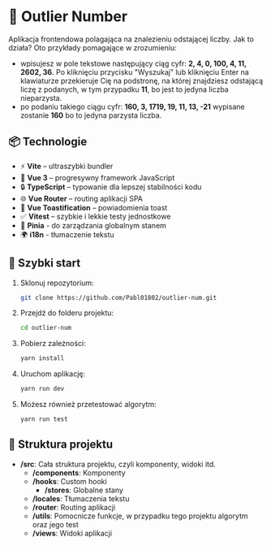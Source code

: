 # 🚀 Outlier Number

Aplikacja frontendowa polagająca na znalezieniu odstającej liczby. Jak to działa? Oto przykłady pomagające w zrozumieniu:
- wpisujesz w pole tekstowe następujący ciąg cyfr: <strong>2, 4, 0, 100, 4, 11, 2602, 36.</strong> Po kliknięciu 
przycisku "Wyszukaj" lub kliknięciu Enter na klawiaturze przekieruje Cię na podstronę, na której znajdziesz 
odstającą liczę z podanych, w tym przypadku <strong>11</strong>, bo jest to jedyna liczba nieparzysta.
- po podaniu takiego ciągu cyfr: <strong>160, 3, 1719, 19, 11, 13, -21</strong> wypisane zostanie <strong>160</strong> bo to jedyna parzysta liczba.

## 📦 Technologie

- ⚡ **Vite** – ultraszybki bundler
- 🧩 **Vue 3** – progresywny framework JavaScript
- 🔒 **TypeScript** – typowanie dla lepszej stabilności kodu
- 🌐 **Vue Router** – routing aplikacji SPA
- 🔔 **Vue Toastification** – powiadomienia toast
- ✅ **Vitest** – szybkie i lekkie testy jednostkowe
- 🍍 **Pinia** - do zarządzania globalnym stanem
- 🌍 **i18n** - tłumaczenie tekstu

## 🚀 Szybki start

1. Sklonuj repozytorium:
    ```bash
    git clone https://github.com/Pabl01802/outlier-num.git
    ```
2. Przejdź do folderu projektu:
    ```bash
    cd outlier-num
    ```
3. Pobierz zależności:
    ```bash
    yarn install
    ```
4. Uruchom aplikację:
    ```bash
    yarn run dev
    ```
5. Możesz również przetestować algorytm:
    ```bash
    yarn run test
    ```

## 📄 Struktura projektu

- **/src**: Cała struktura projektu, czyli komponenty, widoki itd.
  - **/components**: Komponenty
  - **/hooks**: Custom hooki
      - **/stores**: Globalne stany
  - **/locales**: Tłumaczenia tekstu
  - **/router**: Routing aplikacji
  - **/utils**: Pomocnicze funkcje, w przypadku tego projektu algorytm oraz jego test
  - **/views**: Widoki aplikacji
